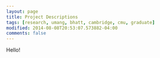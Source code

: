 ```yaml
---
layout: page
title: Project Descriptions
tags: [research, umang, bhatt, cambridge, cmu, graduate]
modified: 2014-08-08T20:53:07.573882-04:00
comments: false
---
```


Hello!

